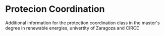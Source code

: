 # Protecion Coordination
Additional information for the protection coordination class in the master's degree in renewable energies, univertity of Zaragoza and CIRCE 
